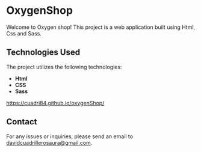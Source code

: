 # OxygenShop

Welcome to Oxygen shop! This project is a web application built using Html, Css and Sass.

## Technologies Used

The project utilizes the following technologies:

- **Html**
- **CSS**
- **Sass**

https://cuadri84.github.io/oxygenShop/


## Contact

For any issues or inquiries, please send an email to davidcuadrillerosaura@gmail.com. 
